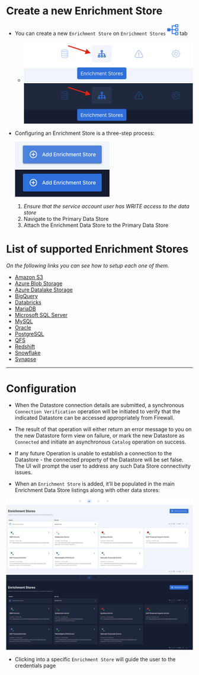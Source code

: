 
# Create a new Enrichment Store

* You can create a new `Enrichment Store` on `Enrichment Stores` 
![Screenshot](../assets/enrichment/icons/enrichment.svg) tab 

    - ![Screenshot](../assets/enrichment/create-new-enrichment-light.png#only-light)![Screenshot](../assets/enrichment/create-new-enrichment-dark.png#only-dark)
 

* Configuring an Enrichment Store is a three-step process:

    ![Screenshot](../assets/enrichment/add-enrichment-store-light.png#only-light)![Screenshot](../assets/enrichment/add-enrichment-store-dark.png#only-dark)

    1. *Ensure that the service account user has WRITE access to the data store*
    2.  Navigate to the Primary Data Store
    3.  Attach the Enrichment Data Store to the Primary Data Store
 

# List of supported Enrichment Stores

*On the following links you can see how to setup each one of them.*

* [Amazon S3](/datastores/amazon-s3)
* [Azure Blob Storage](/datastores/azure-blob-storage)
* [Azure Datalake Storage](/datastores/azure-datalake-storage)
* [BigQuery](/datastores/bigquery)
* [Databricks](/datastores/databricks)
* [MariaDB](/datastores/maria-db)
* [Microsoft SQL Server](/datastores/microsoft-sql-server)
* [MySQL](/datastores/mysql)
* [Oracle](/datastores/oracle)
* [PostgreSQL](/datastores/postgresql)
* [QFS](/datastores/qfs)
* [Redshift](/datastores/redshift)
* [Snowflake](/datastores/snowflake)
* [Synapse](/datastores/synapse)

---

# Configuration

* When the Datastore connection details are submitted, a synchronous `Connection Verification` operation will be initiated to verify that the indicated Datastore can be accessed appropriately from Firewall. 

* The result of that operation will either return an error message to you on the new Datastore form view on failure, or mark the new Datastore as `Connected` and initiate an asynchronous `Catalog` operation on success.  

* If any future Operation is unable to establish a connection to the Datastore - the connected property of the Datastore will be set false. The UI will prompt the user to address any such Data Store connectivity issues.

* When an `Enrichment Store` is added, it’ll be populated in the main Enrichment Data Store listings along with other data stores:

 ![Screenshot](../assets/enrichment/main-page-light.png#only-light)
 ![Screenshot](../assets/enrichment/main-page-dark.png#only-dark)

* Clicking into a specific `Enrichment Store` will guide the user to the credentials page